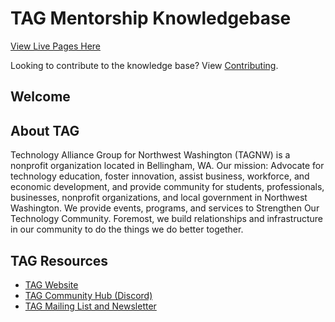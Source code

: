 # TAG Mentorship Knowledgebase

[View Live Pages Here](https://tagnw.github.io/mentorship-knowledgebase/)

Looking to contribute to the knowledge base? View
[Contributing](CONTRIBUTING.md).

## Welcome

## About TAG

Technology Alliance Group for Northwest Washington (TAGNW) is a nonprofit
organization located in Bellingham, WA. Our mission: Advocate for technology
education, foster innovation, assist business, workforce, and economic
development, and provide community for students, professionals, businesses,
nonprofit organizations, and local government in Northwest Washington. We
provide events, programs, and services to Strengthen Our Technology Community.
Foremost, we build relationships and infrastructure in our community to do the
things we do better together.

## TAG Resources

* [TAG Website](https://www.tagnw.org/)
* [TAG Community Hub (Discord)](https://www.tagnw.org/community-hub)
* [TAG Mailing List and Newsletter](https://www.tagnw.org/newsletter)
